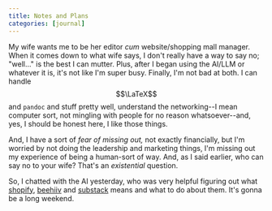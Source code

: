 ```yaml
---
title: Notes and Plans
categories: [journal]
---
```

My wife wants me to be her editor *cum* website/shopping mall manager. When it comes down to what wife says, I don't really have a way to say no; "well..." is the best I can mutter. Plus, after I began using the AI/LLM or whatever it is, it's not like I'm super busy. Finally, I'm not bad at both. I can handle $$\LaTeX$$ and `pandoc` and stuff pretty well, understand the networking--I mean computer sort, not mingling with people for no reason whatsoever--and, yes, I should be honest here, I like those things.

And, I have a sort of *fear of missing out,* not exactly financially, but I'm worried by not doing the leadership and marketing things, I'm missing out my experience of being a human-sort of way. And, as I said earlier, who can say no to your wife? That's an *existential* question.

So, I chatted with the AI yesterday, who was very helpful figuring out what [shopify](https://shopify.com), [beehiiv](https://beehiiv.com) and [substack](https://substack.com) means and what to do about them. It's gonna be a long weekend.